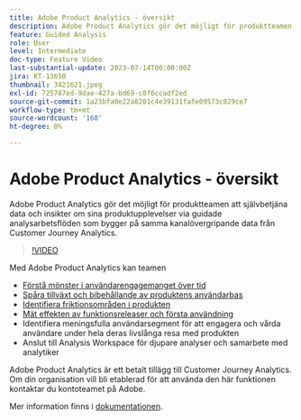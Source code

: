 ```yaml
---
title: Adobe Product Analytics - översikt
description: Adobe Product Analytics gör det möjligt för produktteamen att självbetjäna data och insikter om sina produktupplevelser via guidade analysarbetsflöden som bygger på samma kanalövergripande data från Customer Journey Analytics.
feature: Guided Analysis
role: User
level: Intermediate
doc-type: Feature Video
last-substantial-update: 2023-07-14T00:00:00Z
jira: KT-13650
thumbnail: 3421621.jpeg
exl-id: 725787ed-9dae-427a-bd69-c8f0ccadf2ed
source-git-commit: 1a23bfa0e22a8201c4e39131fafe09573c829ce7
workflow-type: tm+mt
source-wordcount: '168'
ht-degree: 0%

---
```


# Adobe Product Analytics - översikt

Adobe Product Analytics gör det möjligt för produktteamen att självbetjäna data och insikter om sina produktupplevelser via guidade analysarbetsflöden som bygger på samma kanalövergripande data från Customer Journey Analytics.

>[!VIDEO](https://video.tv.adobe.com/v/3421621/?learn=on)

Med Adobe Product Analytics kan teamen

* [Förstå mönster i användarengagemanget över tid](../guided-analysis/trends/usage-trends-analysis.md)
* [Spåra tillväxt och bibehållande av produktens användarbas](../guided-analysis/user-growth/active-user-growth-analysis.md)
* [Identifiera friktionsområden i produkten](../guided-analysis/funnel/funnel-friction-analysis.md)
* [Mät effekten av funktionsreleaser och första användning](../guided-analysis/impact/release-impact-analysis.md)
* Identifiera meningsfulla användarsegment för att engagera och vårda användare under hela deras livslånga resa med produkten
* Anslut till Analysis Workspace för djupare analyser och samarbete med analytiker

Adobe Product Analytics är ett betalt tillägg till Customer Journey Analytics. Om din organisation vill bli etablerad för att använda den här funktionen kontaktar du kontoteamet på Adobe.

Mer information finns i [dokumentationen](https://experienceleague.adobe.com/docs/analytics-platform/using/guided-analysis/overview.html).
